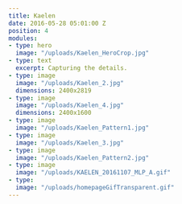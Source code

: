 ```yaml
---
title: Kaelen
date: 2016-05-28 05:01:00 Z
position: 4
modules:
- type: hero
  image: "/uploads/Kaelen_HeroCrop.jpg"
- type: text
  excerpt: Capturing the details.
- type: image
  image: "/uploads/Kaelen_2.jpg"
  dimensions: 2400x2819
- type: image
  image: "/uploads/Kaelen_4.jpg"
  dimensions: 2400x1600
- type: image
  image: "/uploads/Kaelen_Pattern1.jpg"
- type: image
  image: "/uploads/Kaelen_3.jpg"
- type: image
  image: "/uploads/Kaelen_Pattern2.jpg"
- type: image
  image: "/uploads/KAELEN_20161107_MLP_A.gif"
- type: 
  image: "/uploads/homepageGifTransparent.gif"
---
```


